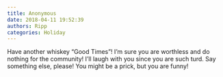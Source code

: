 ```yaml
---
title: Anonymous
date: 2018-04-11 19:52:39
authors: Ripp
categories: Holiday
---
```


 Have another whiskey “Good Times”!  I’m sure you are worthless and do nothing for the community!  I’ll laugh with you since you are such turd. Say something else, please! You might be a prick, but you are funny!